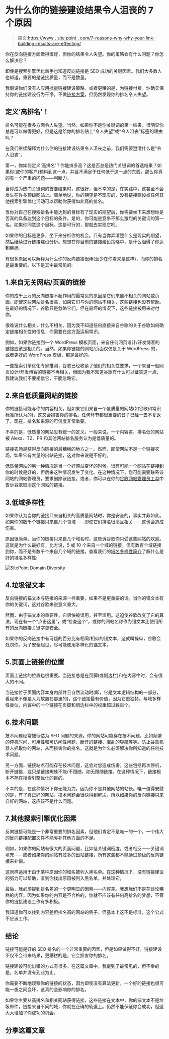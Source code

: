 # 为什么你的链接建设结果令人沮丧的 7 个原因

> 原文:[https://www . site point . com/7-reasons-why-why-your-link-building-results-are-effecting/](https://www.sitepoint.com/7-reasons-why-your-link-building-results-are-frustrating/)

你在反向链接方面做得很好，但你的结果令人失望。你的策略会有什么问题？你怎么解决它？

即使是搜索引擎优化新手也知道反向链接是 SEO 成功的关键因素。我们大多数人也知道，重要的是链接质量，而不是数量。

我假设你们没有人应用批量链接建设策略，或者更糟的是，为链接付费。你确实保持你的链接建设行为干净，不做[链接方案](https://support.google.com/webmasters/answer/66356?hl=en)，但仍然发现你的排名令人失望。

## 定义‘高排名’！

排名可能在很多方面令人失望。当然，如果你不是你关键词的第一结果，很明显你总是可以做得更好，但是这是给你的排名贴上“令人失望”或“令人沮丧”标签的理由吗？

在我们继续解释为什么你的链接建设结果令人沮丧之前，我们需要澄清什么是“令人沮丧”。

第一，你如何定义‘高排名’？你能排多高？这是否总是热门关键词的首选结果？如果你(或你的客户)预料到这一点，并且不满足于任何低于这一点的东西，那么你真的有一个严重的问题——判断力。

当你成为热门关键词的首要结果时，这很好，但不幸的是，在实践中，这甚至不会发生在许多顶级网站上。简单地说，你的期望是不现实的，没有链接建设或任何其他搜索引擎优化活动可以帮助你获得如此高的排名。

当你对自己在搜索排名中能达到的目标有了现实的期望后，你需要坐下来想想你是否真的具备达到这个目标的条件。是的，你可能是竞争不那么激烈的关键词的第一名。如果你同意这个目标，这是可行的，那就去实现它吧。

如果你的目标是更多，坐下来分析你的机会。只有当你弄清楚什么是现实的期望，然后继续进行链接建设分析。想想在你目前的链接建设策略中，是什么阻碍了你达到目标。

有很多原因可以解释为什么你的反向链接很棒(至少在你看来是这样)，而你的排名是最重要的。以下是其中最常见的:

## 1.来自无关网站/页面的链接

你的成千上万的反向链接不起作用的最常见的原因是它们来自不相关的网站或页面。即使这些网站排名很高，如果它们与你的网站不相关，这些链接也没有帮助。在最好的情况下，谷歌只是忽略它们，但在最坏的情况下，这些链接被用来对付你。

很难说什么相关，什么不相关。因为我不知道任何直接来自谷歌的关于谷歌如何确定链接相关性的信息，你需要在这方面运用常识。

例如，如果你链接到一个 WordPress 模板页面，来自任何网页设计/开发博客的链接应该是相关的。当然，如果你链接的网站/页面仅仅是关于 WordPress 的，或者更好的 WordPress 模板，那是最好的。

一些搜索引擎优化专家推测，谷歌已经收紧了他们的相关性要求，一个来自一般网页设计/开发博客的链接不再相关，但因为我不知道谷歌有什么可以证实这一点，我建议我们不要相信它，干脆忽略它。

## 2.来自低质量网站的链接

你的链接可能与你的内容相关，但如果它们来自一个低质量的网站(如谷歌和常识标准所认为的)，这又会损害你的排名。任何环节都很重要的日子已经一去不复返了。现在，排名和来源的可信度非常重要。

不幸的是，低质量的网站没有统一的定义。一般来说，一个内容差、排名低的网站被 Alexa、T2、PR 和其他网站排名服务认为是低质量的。

链接农场是获得反向链接的最糟糕的地方之一。然而，即使网站不是一个链接农场，如果它有大量的出站链接，这对你来说是不好的。

低质量网站的另一种情况是当一个好网站变坏的时候。很有可能一个网站在链接到你的时候是好的，但后来这种情况发生了变化。在这种情况下，您可能需要联系该网站的网站管理员，要求删除该链接。或者，你可以在你的[谷歌网站管理员工具](https://support.google.com/webmasters/answer/2648487?hl=en)中告诉谷歌取消这个网站的链接。

## 3.低域多样性

如果你认为当你的链接只来自相关的高质量网站时，你是安全的，事实并非如此。如果你的数千个链接只来自几个领域——即使它们排名很高且相关——这也会造成伤害。

原因很简单。当你的链接只来自几个域名时，这告诉谷歌你只受这些网站的欢迎。这就是为什么最好有，比方说，5 或 10 个来自一个域的链接，但有数百个域链接到你，而不是有数千个来自几个域的链接。查看我们的[域名多样性简介](https://checker.monitorbacklinks.com/seo-tools/free-backlink-checker/sitepoint.com)了解什么是好的域名多样性:

![SitePoint Domain Diversity](../Images/55528ec11ac2e7ea175ac4267492b3a4.png)

## 4.垃圾锚文本

反向链接的锚文本与链接的来源一样重要，如果不是更重要的话。当你的锚文本有你的关键词，这对谷歌来说意义重大。

然而，由于锚文本的重要性，它很快被误用，甚至滥用。这迫使谷歌改变了它的算法，现在有一个“点击这里”，或“检查这个”，或你的网站名称作为锚文本比使用所有的反向链接关键字更安全。

如果你的反向链接中有可疑的百分比有相同/相似的锚文本，这就叫操纵，谷歌会处罚你。为了安全起见，尽可能使用多样化的锚文本。

## 5.页面上链接的位置

页面上链接的位置也很重要。当链接总是在页脚(或侧边栏)和在内容中时，会有很大的不同。

当链接位于页面内容本身内部并且自然流动时(即，它是文本逻辑结构的一部分，看起来不像是人为放置在那里的)，这个链接最有价值，因为它更独特。与域多样性类似，内容中的一个链接在页脚和侧边栏中的权重超过数百个。

## 6.技术问题

技术问题经常被低估为 SEO 问题的来源。你的网站可能存在技术问题，比如频繁的停机时间、可用性和可访问性问题、断开的链接、混乱的导航等等。防止谷歌机器人抓取你的网站，从而损害你的排名。这就是为什么必须解决你所知道的任何技术问题。

另一方面，链接站点可能存在技术问题，这会对您造成伤害。这些包括再次停机，断开链接，或只是链接蜘蛛不能/不跟随，如无跟随链接。在这种情况下，链接根本不存在搜索引擎优化的目的。

不幸的是，在这种情况下你无能为力，因为你不是其他网站的站长。唯一值得安慰的是，有了真正好的网站，技术问题会很快得到解决，所以如果你的反向链接只来自好的网站，这应该不是什么问题。

## 7.其他搜索引擎优化因素

反向链接可能是一个非常重要的排名因素，但他们肯定不是唯一的一个。一个伟大的反向链接配置文件不能弥补其他方面的不足。

例如，如果你的网站有很大的页面问题，比如低关键词密度，或者相反——关键词填充——或者如果你的网站有过多的出站链接，所有这些都不能通过顶级的反向链接来补偿。

这同样适用于由于某种原因你的域名被列入黑名单。在这种情况下，没有链接建设的努力可以帮助，直到你找出原因被列入黑名单，并处理它。

最后，我必须提到排名差的一个更明显的因素——内容差。我想我们不是在谈论糟糕的内容，因为如果你的内容是不合格的，你就不应该有任何高排名的梦想，不管你的链接建设工作有多积极。

我知道你可以找到内容差但排名高的网站的例子，但基本上这不是标准，这个公式不应该工作。

## 结论

链接可能是好的 SEO 排名的一个非常重要的因素，但是如果做得不好，链接建设不仅不会带来结果，更糟糕的是，它会损害你的排名。

链接建设可能出错的方式有很多。在这篇文章中，我提到了最常见的，但不幸的是，名单并没有到此为止。

你需要不断地观察你的链接的状态，因为即使没有算法更新，一个好的链接也很可能一夜之间变坏，这真的会影响你的排名。

如果你主要从高排名和相关网站获得链接，这些链接在文本中，你的锚文本不是垃圾邮件，链接来自不同的域，你就在正确的轨道上。仍然不能保证你会成功，但这大大增加了你成功的机会。

## 分享这篇文章